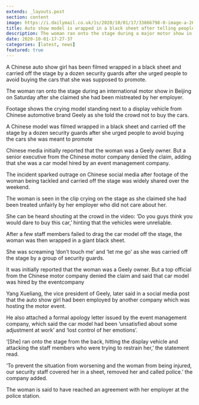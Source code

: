 ```yaml
---
extends: _layouts.post
section: content
image: https://i.dailymail.co.uk/1s/2020/10/01/17/33866798-0-image-a-26_1601568886545.jpg 
title: Auto show model is wrapped in a black sheet after telling people not to buy her companys cars 
description: The woman ran onto the stage during a major motor show in Beijing on Saturday after claiming she was mistreated by her employer. Footage shows her being tackled by security staff. 
date: 2020-10-01-17-27-37 
categories: [latest, news] 
featured: true 
--- 
```

A Chinese auto show girl has been filmed wrapped in a black sheet and carried off the stage by a dozen security guards after she urged people to avoid buying the cars that she was supposed to promote.

The woman ran onto the stage during an international motor show in Beijing on Saturday after she claimed she had been mistreated by her employer.

Footage shows the crying model standing next to a display vehicle from Chinese automotive brand Geely as she told the crowd not to buy the cars.

A Chinese model was filmed wrapped in a black sheet and carried off the stage by a dozen security guards after she urged people to avoid buying the cars she was meant to promote

Chinese media initially reported that the woman was a Geely owner. But a senior executive from the Chinese motor company denied the claim, adding that she was a car model hired by an event management company.

The incident sparked outrage on Chinese social media after footage of the woman being tackled and carried off the stage was widely shared over the weekend.

The woman is seen in the clip crying on the stage as she claimed she had been treated unfairly by her employer who did not care about her.

She can be heard shouting at the crowd in the video: ‘Do you guys think you would dare to buy this car,’ hinting that the vehicles were unreliable.

After a few staff members failed to drag the car model off the stage, the woman was then wrapped in a giant black sheet.

She was screaming ‘don’t touch me’ and ‘let me go’ as she was carried off the stage by a group of security guards.

It was initially reported that the woman was a Geely owner. But a top official from the Chinese motor company denied the claim and said that car model was hired by the eventcompany

Yang Xueliang, the vice president of Geely, later said in a social media post that the auto show girl had been employed by another company which was hosting the motor event.

He also attached a formal apology letter issued by the event management company, which said the car model had been ‘unsatisfied about some adjustment at work’ and ‘lost control of her emotions’.

‘[She] ran onto the stage from the back, hitting the display vehicle and attacking the staff members who were trying to restrain her,’ the statement read.

‘To prevent the situation from worsening and the woman from being injured, our security staff covered her in a sheet, removed her and called police.’ the company added.

The woman is said to have reached an agreement with her employer at the police station.

